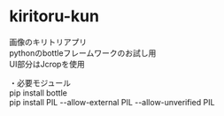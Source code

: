 # kiritoru-kun

画像のキリトリアプリ  
pythonのbottleフレームワークのお試し用  
UI部分はJcropを使用  
  
・必要モジュール  
pip install bottle  
pip install PIL --allow-external PIL --allow-unverified PIL  
